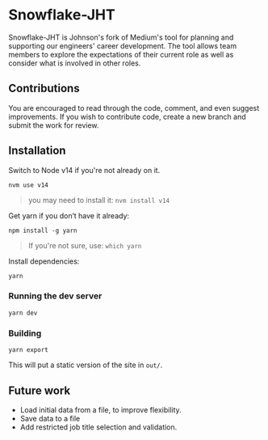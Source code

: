 # Snowflake-JHT

Snowflake-JHT is Johnson's fork of Medium's tool for planning and supporting our engineers' career development. The tool allows team members to explore the expectations of their current role as well as consider what is involved in other roles.

## Contributions

You are encouraged to read through the code, comment, and even suggest improvements. If you wish to contribute code, create a new branch and submit the work for review.

## Installation

Switch to Node v14 if you're not already on it.

`nvm use v14`

> you may need to install it: `nvm install v14`

Get yarn if you don’t have it already:

`npm install -g yarn`

> If you're not sure, use: `which yarn`

Install dependencies:

`yarn`

### Running the dev server

`yarn dev`

### Building

`yarn export`

This will put a static version of the site in `out/`.

## Future work

* Load initial data from a file, to improve flexibility.
* Save data to a file
* Add restricted job title selection and validation.
